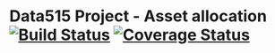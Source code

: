 # Data515 Project - Asset allocation [![Build Status](https://travis-ci.org/viv-r/asset-allocation.svg?branch=master)](https://travis-ci.org/viv-r/asset-allocation) [![Coverage Status](https://coveralls.io/repos/github/viv-r/asset-allocation/badge.svg?branch=master)](https://coveralls.io/github/viv-r/asset-allocation?branch=master)
